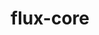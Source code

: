 ---
title: "flux-core"
layout: cache
categories: [package, develop-2023-05-21]
meta: {"versions": ["0.49.0"], "compilers": ["gcc@=11.1.0", "gcc@=7.3.1", "gcc@=7.5.0"], "oss": ["amzn2", "ubuntu18.04", "ubuntu20.04"], "platforms": ["linux"], "targets": ["aarch64", "neoverse_n1", "ppc64le", "x86_64_v3"], "stacks": ["aws-isc", "aws-isc-aarch64", "e4s", "e4s-power", "radiuss", "root"], "num_specs": 10, "num_specs_by_stack": {"root": 10, "aws-isc-aarch64": 2, "aws-isc": 1, "radiuss": 1, "e4s-power": 3, "e4s": 3}}
spec_details: [{"hash": "cx3k6z7hdxtp4beqfaju4dbnpllln7l3", "compiler": "gcc@=7.3.1", "versions": ["0.49.0"], "os": "amzn2", "platform": "linux", "target": "aarch64", "variants": ["build_system=autotools", "~cuda", "~docs"], "stacks": ["root", "aws-isc-aarch64"], "size": "-", "tarball": "https://binaries.spack.io/releases/develop-2023-05-21/build_cache/linux-amzn2-aarch64/gcc-7.3.1/flux-core-0.49.0/linux-amzn2-aarch64-gcc-7.3.1-flux-core-0.49.0-cx3k6z7hdxtp4beqfaju4dbnpllln7l3.spack"}, {"hash": "qvbrmjbygncxmma7ni4rfoj2uxcu4ifj", "compiler": "gcc@=7.3.1", "versions": ["0.49.0"], "os": "amzn2", "platform": "linux", "target": "neoverse_n1", "variants": ["build_system=autotools", "~cuda", "~docs"], "stacks": ["root", "aws-isc-aarch64"], "size": "-", "tarball": "https://binaries.spack.io/releases/develop-2023-05-21/build_cache/linux-amzn2-neoverse_n1/gcc-7.3.1/flux-core-0.49.0/linux-amzn2-neoverse_n1-gcc-7.3.1-flux-core-0.49.0-qvbrmjbygncxmma7ni4rfoj2uxcu4ifj.spack"}, {"hash": "rh5mmljlbq3vwpzy2ou424zwgtgmgc75", "compiler": "gcc@=7.3.1", "versions": ["0.49.0"], "os": "amzn2", "platform": "linux", "target": "x86_64_v3", "variants": ["build_system=autotools", "~cuda", "~docs"], "stacks": ["aws-isc", "root"], "size": "-", "tarball": "https://binaries.spack.io/releases/develop-2023-05-21/build_cache/linux-amzn2-x86_64_v3/gcc-7.3.1/flux-core-0.49.0/linux-amzn2-x86_64_v3-gcc-7.3.1-flux-core-0.49.0-rh5mmljlbq3vwpzy2ou424zwgtgmgc75.spack"}, {"hash": "6qntur2hbh245o7glj6umywlp34xsj3o", "compiler": "gcc@=7.5.0", "versions": ["0.49.0"], "os": "ubuntu18.04", "platform": "linux", "target": "x86_64_v3", "variants": ["build_system=autotools", "~cuda", "~docs"], "stacks": ["root", "radiuss"], "size": "-", "tarball": "https://binaries.spack.io/releases/develop-2023-05-21/build_cache/linux-ubuntu18.04-x86_64_v3/gcc-7.5.0/flux-core-0.49.0/linux-ubuntu18.04-x86_64_v3-gcc-7.5.0-flux-core-0.49.0-6qntur2hbh245o7glj6umywlp34xsj3o.spack"}, {"hash": "rpefybscahqborgrsrg45kmmcglnmqx3", "compiler": "gcc@=11.1.0", "versions": ["0.49.0"], "os": "ubuntu20.04", "platform": "linux", "target": "ppc64le", "variants": ["build_system=autotools", "~cuda", "~docs"], "stacks": ["e4s-power", "root"], "size": "-", "tarball": "https://binaries.spack.io/releases/develop-2023-05-21/build_cache/linux-ubuntu20.04-ppc64le/gcc-11.1.0/flux-core-0.49.0/linux-ubuntu20.04-ppc64le-gcc-11.1.0-flux-core-0.49.0-rpefybscahqborgrsrg45kmmcglnmqx3.spack"}, {"hash": "crdjxxhnsowaewtuu5oyw6sajkhrwxgq", "compiler": "gcc@=11.1.0", "versions": ["0.49.0"], "os": "ubuntu20.04", "platform": "linux", "target": "ppc64le", "variants": ["build_system=autotools", "+cuda", "~docs"], "stacks": ["e4s-power", "root"], "size": "-", "tarball": "https://binaries.spack.io/releases/develop-2023-05-21/build_cache/linux-ubuntu20.04-ppc64le/gcc-11.1.0/flux-core-0.49.0/linux-ubuntu20.04-ppc64le-gcc-11.1.0-flux-core-0.49.0-crdjxxhnsowaewtuu5oyw6sajkhrwxgq.spack"}, {"hash": "xfbjvn7tp6feqdgmzyn4hemtrgouuxlx", "compiler": "gcc@=11.1.0", "versions": ["0.49.0"], "os": "ubuntu20.04", "platform": "linux", "target": "ppc64le", "variants": ["build_system=autotools", "~cuda", "~docs"], "stacks": ["e4s-power", "root"], "size": "-", "tarball": "https://binaries.spack.io/releases/develop-2023-05-21/build_cache/linux-ubuntu20.04-ppc64le/gcc-11.1.0/flux-core-0.49.0/linux-ubuntu20.04-ppc64le-gcc-11.1.0-flux-core-0.49.0-xfbjvn7tp6feqdgmzyn4hemtrgouuxlx.spack"}, {"hash": "l7kyafp5acpsbqvslov7tzo3s4tln3te", "compiler": "gcc@=11.1.0", "versions": ["0.49.0"], "os": "ubuntu20.04", "platform": "linux", "target": "x86_64_v3", "variants": ["build_system=autotools", "~cuda", "~docs"], "stacks": ["root", "e4s"], "size": "-", "tarball": "https://binaries.spack.io/releases/develop-2023-05-21/build_cache/linux-ubuntu20.04-x86_64_v3/gcc-11.1.0/flux-core-0.49.0/linux-ubuntu20.04-x86_64_v3-gcc-11.1.0-flux-core-0.49.0-l7kyafp5acpsbqvslov7tzo3s4tln3te.spack"}, {"hash": "mcfbr7kdqb3swjrxyka3gv53b7mvzp6r", "compiler": "gcc@=11.1.0", "versions": ["0.49.0"], "os": "ubuntu20.04", "platform": "linux", "target": "x86_64_v3", "variants": ["build_system=autotools", "~cuda", "~docs"], "stacks": ["root", "e4s"], "size": "-", "tarball": "https://binaries.spack.io/releases/develop-2023-05-21/build_cache/linux-ubuntu20.04-x86_64_v3/gcc-11.1.0/flux-core-0.49.0/linux-ubuntu20.04-x86_64_v3-gcc-11.1.0-flux-core-0.49.0-mcfbr7kdqb3swjrxyka3gv53b7mvzp6r.spack"}, {"hash": "myzhbkilxgo5srbze72nuxuqhi27v3su", "compiler": "gcc@=11.1.0", "versions": ["0.49.0"], "os": "ubuntu20.04", "platform": "linux", "target": "x86_64_v3", "variants": ["build_system=autotools", "+cuda", "~docs"], "stacks": ["root", "e4s"], "size": "-", "tarball": "https://binaries.spack.io/releases/develop-2023-05-21/build_cache/linux-ubuntu20.04-x86_64_v3/gcc-11.1.0/flux-core-0.49.0/linux-ubuntu20.04-x86_64_v3-gcc-11.1.0-flux-core-0.49.0-myzhbkilxgo5srbze72nuxuqhi27v3su.spack"}]
---